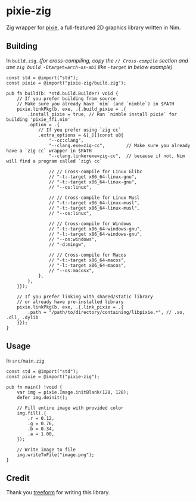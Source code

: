 # pixie-zig

Zig wrapper for [pixie](https://github.com/treeform/pixie), a full-featured 2D graphics library written in Nim.


## Building

In `build.zig`. *(for cross-compiling, copy the `// Cross-compile` section and use `zig build -Dtarget=arch-os-abi` like `-target` in below example)*
```zig
const std = @import("std");
const pixie = @import("pixie-zig/build.zig");

pub fn build(b: *std.build.Builder) void {
    // If you prefer building from source
    // Make sure you already have `nim` (and `nimble`) in $PATH
    pixie.linkPkg(b, exe, .{.build_pixie = .{
        .install_pixie = true, // Run `nimble install pixie` for building 'pixie_ffi.nim'
        .option = .{
            // If you prefer using `zig cc`
            .extra_options = &[_][]const u8{
                "--cc:clang",
                "--clang.exe=zig-cc",        // Make sure you already have a `zig cc` wrapper in $PATH
                "--clang.linkerexe=zig-cc",  // because if not, Nim will find a program called `zig\ cc`

                // // Cross-compile for Linux Glibc
                // "-t:-target x86_64-linux-gnu",
                // "-t:-target x86_64-linux-gnu",
                // "--os:linux",

                // // Cross-compile for Linux Musl
                // "-t:-target x86_64-linux-musl",
                // "-t:-target x86_64-linux-musl",
                // "--os:linux",

                // // Cross-compile for Windows
                // "-t:-target x86_64-windows-gnu",
                // "-l:-target x86_64-windows-gnu",
                // "--os:windows",
                // "-d:mingw",

                // // Cross-compile for Macos
                // "-t:-target x86_64-macos",
                // "-l:-target x86_64-macos",
                // "--os:macosx",
            },
        },
    }});

    // If you prefer linking with shared/static library
    // or already have pre-installed library
    pixie.linkPkg(b, exe, .{.link_pixie = .{
        .path = "/path/to/directory/containing/libpixie.*", // .so, .dll, .dylib
    }});
}
```


## Usage

In `src/main.zig`
```zig
const std = @import("std");
const pixie = @import("pixie-zig");

pub fn main() !void {
    var img = pixie.Image.initBlank(128, 128);
    defer img.deinit();

    // Fill entire image with provided color
    img.fill(.{
        .r = 0.12,
        .g = 0.76,
        .b = 0.34,
        .a = 1.00,
    });

    // Write image to file
    img.writeToFile("image.png");
}
```


## Credit

Thank you [treeform](https://github.com/treeform) for writing this library.
